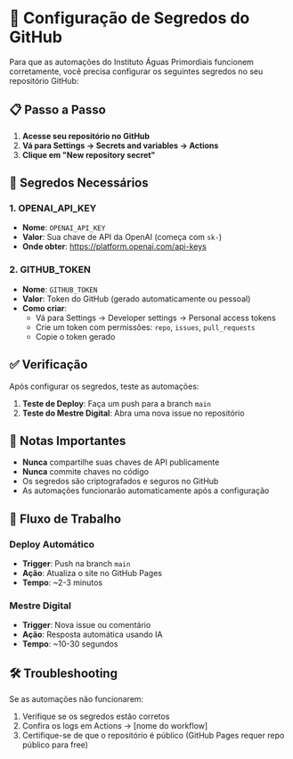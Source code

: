 # 🔐 Configuração de Segredos do GitHub

Para que as automações do Instituto Águas Primordiais funcionem corretamente, você precisa configurar os seguintes segredos no seu repositório GitHub:

## 📋 Passo a Passo

1. **Acesse seu repositório no GitHub**
2. **Vá para Settings → Secrets and variables → Actions**
3. **Clique em "New repository secret"**

## 🔑 Segredos Necessários

### 1. OPENAI_API_KEY
- **Nome**: `OPENAI_API_KEY`
- **Valor**: Sua chave de API da OpenAI (começa com `sk-`)
- **Onde obter**: https://platform.openai.com/api-keys

### 2. GITHUB_TOKEN
- **Nome**: `GITHUB_TOKEN`
- **Valor**: Token do GitHub (gerado automaticamente ou pessoal)
- **Como criar**: 
  - Vá para Settings → Developer settings → Personal access tokens
  - Crie um token com permissões: `repo`, `issues`, `pull_requests`
  - Copie o token gerado

## ✅ Verificação

Após configurar os segredos, teste as automações:

1. **Teste de Deploy**: Faça um push para a branch `main`
2. **Teste do Mestre Digital**: Abra uma nova issue no repositório

## 🚨 Notas Importantes

- **Nunca** compartilhe suas chaves de API publicamente
- **Nunca** commite chaves no código
- Os segredos são criptografados e seguros no GitHub
- As automações funcionarão automaticamente após a configuração

## 🔄 Fluxo de Trabalho

### Deploy Automático
- **Trigger**: Push na branch `main`
- **Ação**: Atualiza o site no GitHub Pages
- **Tempo**: ~2-3 minutos

### Mestre Digital
- **Trigger**: Nova issue ou comentário
- **Ação**: Resposta automática usando IA
- **Tempo**: ~10-30 segundos

## 🛠️ Troubleshooting

Se as automações não funcionarem:
1. Verifique se os segredos estão corretos
2. Confira os logs em Actions → [nome do workflow]
3. Certifique-se de que o repositório é público (GitHub Pages requer repo público para free)
